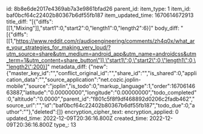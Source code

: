 id: 8b8e6de2017e4369ab7a3e9861bfad26
parent_id: 
item_type: 1
item_id: baf0bcf64c22402b80367b6df55fb187
item_updated_time: 1670614672913
title_diff: "[{\"diffs\":[[1,\"Mixing\"]],\"start1\":0,\"start2\":0,\"length1\":0,\"length2\":6}]"
body_diff: "[{\"diffs\":[[1,\"https://www.reddit.com/r/audioengineering/comments/zh4q0x/what_are_your_strategies_for_making_very_loud/?utm_source=share&utm_medium=android_app&utm_name=androidcss&utm_term=1&utm_content=share_button\"]],\"start1\":0,\"start2\":0,\"length1\":0,\"length2\":200}]"
metadata_diff: {"new":{"master_key_id":"","conflict_original_id":"","share_id":"","is_shared":0,"application_data":"","source_application":"net.cozic.joplin-mobile","source":"joplin","is_todo":0,"markup_language":1,"order":1670614663887,"latitude":"0.00000000","longitude":"0.00000000","todo_completed":0,"altitude":"0.0000","parent_id":"f801c5f8f9df468892d0206c2fadb462","source_url":"","id":"baf0bcf64c22402b80367b6df55fb187","todo_due":0,"author":""},"deleted":[]}
encryption_cipher_text: 
encryption_applied: 0
updated_time: 2022-12-09T20:36:16.800Z
created_time: 2022-12-09T20:36:16.800Z
type_: 13